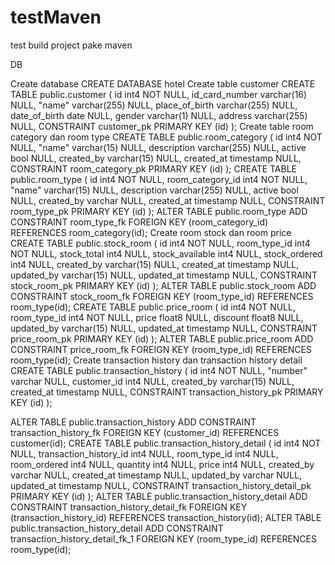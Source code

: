 # testMaven
test build project pake maven

DB

Create database
CREATE DATABASE hotel
Create table customer
CREATE TABLE public.customer (
    id int4 NOT NULL,
    id_card_number varchar(16) NULL,
    "name" varchar(255) NULL,
    place_of_birth varchar(255) NULL,
    date_of_birth date NULL,
    gender varchar(1) NULL,
    address varchar(255) NULL,
    CONSTRAINT customer_pk PRIMARY KEY (id)
);
Create table room category dan room type
CREATE TABLE public.room_category (
    id int4 NOT NULL,
    "name" varchar(15) NULL,
    description varchar(255) NULL,
    active bool NULL,
    created_by varchar(15) NULL,
    created_at timestamp NULL,
    CONSTRAINT room_category_pk PRIMARY KEY (id)
);
CREATE TABLE public.room_type (
    id int4 NOT NULL,
    room_category_id int4 NOT NULL,
    "name" varchar(15) NULL,
    description varchar(255) NULL,
    active bool NULL,
    created_by varchar NULL,
    created_at timestamp NULL,
    CONSTRAINT room_type_pk PRIMARY KEY (id)
);
ALTER TABLE public.room_type ADD CONSTRAINT room_type_fk FOREIGN KEY (room_category_id) REFERENCES room_category(id);
Create room stock dan room price
CREATE TABLE public.stock_room (
    id int4 NOT NULL,
    room_type_id int4 NOT NULL,
    stock_total int4 NULL,
    stock_available int4 NULL,
    stock_ordered int4 NULL,
    created_by varchar(15) NULL,
    created_at timestamp NULL,
    updated_by varchar(15) NULL,
    updated_at timestamp NULL,
    CONSTRAINT stock_room_pk PRIMARY KEY (id)
);
ALTER TABLE public.stock_room ADD CONSTRAINT stock_room_fk FOREIGN KEY (room_type_id) REFERENCES room_type(id);
CREATE TABLE public.price_room (
    id int4 NOT NULL,
    room_type_id int4 NOT NULL,
    price float8 NULL,
    discount float8 NULL,
    updated_by varchar(15) NULL,
    updated_at timestamp NULL,
    CONSTRAINT price_room_pk PRIMARY KEY (id)
);
ALTER TABLE public.price_room ADD CONSTRAINT price_room_fk FOREIGN KEY (room_type_id) REFERENCES room_type(id);
Create transaction history dan transaction history detail
CREATE TABLE public.transaction_history (
    id int4 NOT NULL,
    "number" varchar NULL,
    customer_id int4 NULL,
    created_by varchar(15) NULL,
    created_at timestamp NULL,
    CONSTRAINT transaction_history_pk PRIMARY KEY (id)
);

ALTER TABLE public.transaction_history ADD CONSTRAINT transaction_history_fk FOREIGN KEY (customer_id) REFERENCES customer(id);
CREATE TABLE public.transaction_history_detail (
    id int4 NOT NULL,
    transaction_history_id int4 NULL,
    room_type_id int4 NULL,
    room_ordered int4 NULL,
    quantity int4 NULL,
    price int4 NULL,
    created_by varchar NULL,
    created_at timestamp NULL,
    updated_by varchar NULL,
    updated_at timestamp NULL,
    CONSTRAINT transaction_history_detail_pk PRIMARY KEY (id)
);
ALTER TABLE public.transaction_history_detail ADD CONSTRAINT transaction_history_detail_fk FOREIGN KEY (transaction_history_id) REFERENCES transaction_history(id);
ALTER TABLE public.transaction_history_detail ADD CONSTRAINT transaction_history_detail_fk_1 FOREIGN KEY (room_type_id) REFERENCES room_type(id);

